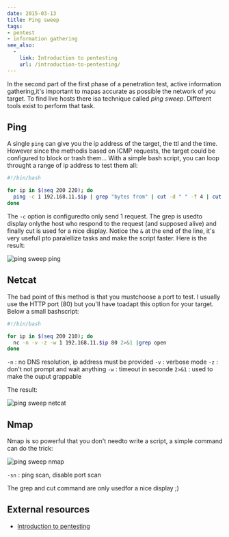 ```yaml
---
date: 2015-03-13
title: Ping sweep
tags:
- pentest
- information gathering
see_also:
  -
    link: Introduction to pentesting
    url: /introduction-to-pentesting/
---
```

In the second part of the first phase of a penetration test, active information gathering,it's important to mapas accurate as possible the network of you target.
To find live hosts there isa technique called _ping sweep_.
Different tools exist to perform that task.

## Ping

A single `ping` can give you the ip address of the target, the ttl and the time. However since the methodis based on ICMP requests, the target could be configured to block or trash them... With a simple bash script, you can loop throught a range of ip address to test them all:

```bash
#!/bin/bash

for ip in $(seq 200 220); do
  ping -c 1 192.168.11.$ip | grep "bytes from" | cut -d " " -f 4 | cut -d ":" -f1 &
done
```

The `-c` option is configuredto only send 1 request. The grep is usedto display onlythe host who respond to the request (and supposed alive) and finally cut is used for a nice display. Notice the `&` at the end of the line, it's very usefull pto paralellize tasks and make the script faster. Here is the result:

![ping sweep ping](/images/ping-sweep-ping.png)

<!--more-->

## Netcat

The bad point of this method is that you mustchoose a port to test.
I usually use the HTTP port (80) but you'll have toadapt this option for your target.
Below a small bashscript:

```bash
#!/bin/bash

for ip in $(seq 200 210); do
  nc -n -v -z -w 1 192.168.11.$ip 80 2>&1 |grep open
done
```

`-n` : no DNS resolution, ip address must be provided
`-v` : verbose mode
`-z` : don't not prompt and wait anything
`-w` : timeout in seconde
`2>&1` : used to make the ouput grappable

The result:

![ping sweep netcat](/images/ping-sweep-netcat.png)

## Nmap

Nmap is so powerful that you don't needto write a script, a simple command can do the trick:

![ping sweep nmap](/images/ping-sweep-nmap.png)

`-sn` : ping scan, disable port scan

The grep and cut command are only usedfor a nice display ;)


## External resources

- [Introduction to pentesting](/introduction-to-pentesting/)
